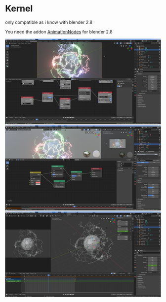 # Kernel

only compatible as i know with blender 2.8

You need the addon [AnimationNodes](https://github.com/JacquesLucke/animation_nodes/releases) for blender 2.8

![1](1.png)
![2](2.png)
![3](3.png)
